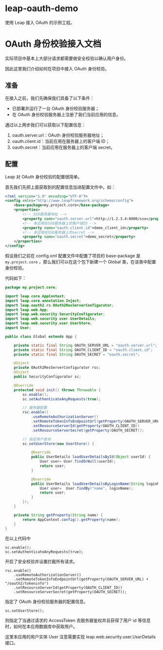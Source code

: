 # leap-oauth-demo
使用 Leap 接入 OAuth 的示例工程。

# OAuth 身份校验接入文档

实际项目中基本上大部分请求都需要做安全校验以确认用户身份。

因此这里我们介绍如何在项目中接入 OAuth 身份校验。

## 准备

在接入之前，我们先确保我们具备了以下条件：

- 已部署并运行了一台 OAuth 身份校验服务器；
- 在 OAuth 身份校验服务器上注册了我们当前应用的信息。

通过以上两步我们可以获取以下配置信息：

1. oauth.server.url：OAuth 身份校验服务器地址；
2. oauth.client.id：当前应用在服务器上的客户端 ID；
3. oauth.secret：当前应用在服务器上的客户端 secret。

## 配置

Leap 对 OAuth 身份校验的配置很简单。

首先我们先把上面获取到的配置信息加进配置文件中。如：

```xml
<?xml version="1.0" encoding="UTF-8"?>
<config xmlns="http://www.leapframework.org/schema/config">
    <base-package>my.project.core</base-package>
    <properties>
        <!-- SSO服务器地址 -->
        <property name="oauth.server.url">http://1.2.3.4:8000/sso</property>
        <!-- 本应用在SSO服务器上的客户端ID -->
        <property name="oauth.client.id">demo_client_id</property>
        <!-- 本应用在SSO服务器上的secret -->
        <property name="oauth.secret">demo_secret</property>
    </properties>
</config>
```


假设我们之前在 config.xml 配置文件中配置了项目的 base-package 是 `my.project.core` ，那么我们可以在这个包下新建一个 Global 类，在该类中配置身份校验。

代码如下：

```java
package my.project.core;

import leap.core.AppContext;
import leap.core.annotation.Inject;
import leap.oauth2.rs.OAuth2ResServerConfigurator;
import leap.web.App;
import leap.web.security.SecurityConfigurator;
import leap.web.security.user.UserDetails;
import leap.web.security.user.UserStore;
import User;

public class Global extends App {

    private static final String OAUTH_SERVER_URL = "oauth.server.url";
    private static final String OAUTH_CLIENT_ID = "oauth.client.id";
    private static final String OAUTH_SECRET = "oauth.secret";

    @Inject
    private OAuth2ResServerConfigurator rsc;
    @Inject
    public SecurityConfigurator sc;

    @Override
    protected void init() throws Throwable {
        sc.enable();
        sc.setAuthenticateAnyRequests(true);

        // 服务器配置
        rsc.enable()
            .useRemoteAuthorizationServer()
            .setRemoteTokenInfoEndpointUrl(getProperty(OAUTH_SERVER_URL) + "/oauth2/tokeninfo")
            .setResourceServerId(getProperty(OAUTH_CLIENT_ID))
            .setResourceServerSecret(getProperty(OAUTH_SECRET));

        // 指定用户查询
        sc.setUserStore(new UserStore() {

            @Override
            public UserDetails loadUserDetailsById(Object userId) {
                User user= User.findOrNull(userId);
                return user;
            }

            @Override
            public UserDetails loadUserDetailsByLoginName(String loginName) {
                User user=  User.findBy("name", loginName);
                return user;
            }
        });
    }

    private String getProperty(String name) {
        return AppContext.config().getProperty(name);
    }
}
```

在以上代码中

```
sc.enable();
sc.setAuthenticateAnyRequests(true);
```

开启了安全校验并设置拦截所有请求。

```
rsc.enable()
    .useRemoteAuthorizationServer()
    .setRemoteTokenInfoEndpointUrl(getProperty(OAUTH_SERVER_URL) + "/oauth2/tokeninfo")
    .setResourceServerId(getProperty(OAUTH_CLIENT_ID))
    .setResourceServerSecret(getProperty(OAUTH_SECRET));
```

指定了 OAuth 身份校验服务器的配置信息。

```
sc.setUserStore();
```

则指定了当通过请求的 AccessToken 去服务器鉴权并且获得了用户 id 等信息时，如何在本应用数据库中获取用户。

这里本应用的用户实体 User 注意需要实现 leap.web.security.user.UserDetails 接口。